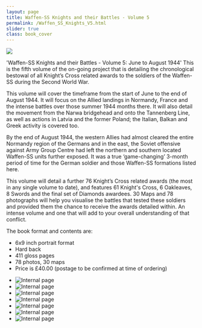 ```yaml
---
layout: page
title: Waffen-SS Knights and their Battles - Volume 5
permalink: /Waffen_SS_Knights_V5.html
slider: true
class: book_cover
---
```


<img src="./assets/Waffen-SS Knights V5 cover big.png" id="detail" class="center"/>
<p>'Waffen-SS Knights and their Battles - Volume 5: June to August 1944'  This is the fifth volume of the on-going project that is detailing 
the chronological bestowal of all Knight’s Cross related awards to the soldiers of the Waffen-SS during the Second World War. 
<p>This volume will cover the timeframe from the start of June to the end of August 1944. It will focus on the Allied landings in Normandy, 
France and the intense battles over those summer 1944 months there. It will also detail the movement from the Narwa bridgehead and onto the Tannenberg Line, 
as well as actions in Latvia and the former Poland; the Italian, Balkan and Greek activity is covered too.</p> 
<p>By the end of August 1944, the western Allies had almost cleared the entire Normandy region of the Germans and in the east, 
the Soviet offensive against Army Group Centre had left the northern and southern located Waffen-SS units further exposed. 
It was a true ‘game-changing’ 3-month period of time for the German soldier and those Waffen-SS formations listed here.</p>
<p>This volume will detail a further 76 Knight’s Cross related awards (the most in any single volume to date), 
and features 61 Knight's Cross, 6 Oakleaves, 8 Swords and the final set of Diamonds awardees. 
30 Maps and 78 photographs will help you visualise the battles that tested these soldiers and provided them the chance to receive 
the awards detailed within. An intense volume and one that will add to your overall understanding of that conflict.
<p>The book format and contents are:
<ul class="over">
  <li>6x9 inch portrait format</li>
  <li>Hard back</li>
  <li>411 gloss pages</li>
  <li>78 photos, 30 maps</li>
  <li>Price is £40.00 (postage to be confirmed at time of ordering)</li>
</ul>  

<div id="folio" class="svwp">
  <ul>
    <li><img alt="Internal page" src="./assets/WSS V5 Contents.png" /></li>
    <li><img alt="Internal page" src="./assets/WSS V5 Maps.png" /></li>
    <li><img alt="Internal page" src="./assets/WSS V5 Internal 1.png" /></li>
    <li><img alt="Internal page" src="./assets/WSS V5 Internal 2.png" /></li>
    <li><img alt="Internal page" src="./assets/WSS V5 Internal 3.png" /></li>
    <li><img alt="Internal page" src="./assets/WSS V5 rear cover.png" /></li>
    <li><img alt="Internal page" src="./assets/WSS V5 Appedices.png" /></li>
  </ul>
</div>

